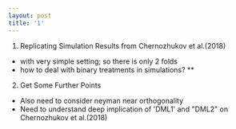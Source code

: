 ```yaml
--- 
layout: post 
title: '1' 
---
```


1. Replicating Simulation Results from Chernozhukov et al.(2018)
- with very simple setting; so there is only 2 folds
- how to deal with binary treatments in simulations? **

2. Get Some Further Points
- Also need to consider neyman near orthogonality
- Need to understand deep implication of 'DML1' and "DML2" on Chernozhukov et al.(2018)
